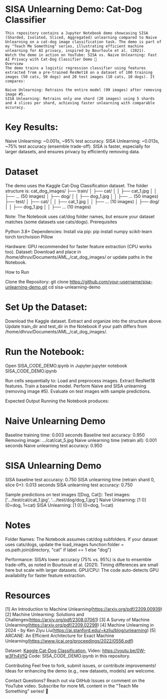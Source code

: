 # SISA Unlearning Demo: Cat-Dog Classifier

    This repository contains a Jupyter Notebook demo showcasing SISA (Sharded, Isolated, Sliced, Aggregated) unlearning compared to Naive Unlearning on a cat-dog image classification task. The demo is part of my "Teach Me Something" series, illustrating efficient machine unlearning for AI privacy, inspired by Bourtoule et al. (2021).
    Watch the demo in action on YouTube: SISA vs. Naive Unlearning: Fast AI Privacy with Cat-Dog Classifier Demo 🎥
    Overview
    The demo trains a logistic regression classifier using features extracted from a pre-trained ResNet18 on a dataset of 100 training images (50 cats, 50 dogs) and 20 test images (10 cats, 10 dogs). It compares:

    Naive Unlearning: Retrains the entire model (99 images) after removing image #5.
    SISA Unlearning: Retrains only one shard (20 images) using 5 shards and 4 slices per shard, achieving faster unlearning with comparable accuracy.

# Key Results:

Naive Unlearning: ~0.001s, ~95% test accuracy.
SISA Unlearning: ~0.013s, ~75% test accuracy (ensemble trade-off).
SISA is faster, especially for larger datasets, and ensures privacy by efficiently removing data.

# Dataset
The demo uses the Kaggle Cat-Dog Classification dataset. The folder structure is:
        cat_dog_images/
        ├── train/
        │   ├── cat/
        │   │   ├── cat_1.jpg
        │   │   ├── ... (50 images)
        │   ├── dog/
        │   │   ├── dog_1.jpg
        │   │   ├── ... (50 images)
        ├── test/
        │   ├── cat/
        │   │   ├── cat_1.jpg
        │   │   ├── ... (10 images)
        │   ├── dog/
        │   │   ├── dog_1.jpg
        │   │   ├── ... (10 images)

Note: The Notebook uses cat/dog folder names, but ensure your dataset matches (some datasets use cats/dogs).
Prerequisites

Python 3.8+
Dependencies: Install via pip: pip install numpy scikit-learn torch torchvision Pillow


Hardware: GPU recommended for faster feature extraction (CPU works too).
Dataset: Download and place in /home/dhruv/Documents/AML_/cat_dog_images/ or update paths in the Notebook.

How to Run

Clone the Repository:
git clone https://github.com/your-username/sisa-unlearning-demo.git
cd sisa-unlearning-demo


# Set Up the Dataset:

Download the Kaggle dataset.
Extract and organize into the structure above.
Update train_dir and test_dir in the Notebook if your path differs from /home/dhruv/Documents/AML_/cat_dog_images/.


# Run the Notebook:

Open SISA_CODE_DEMO.ipynb in Jupyter:jupyter notebook SISA_CODE_DEMO.ipynb

Run cells sequentially to:
Load and preprocess images.
Extract ResNet18 features.
Train a baseline model.
Perform Naive and SISA unlearning (removing image #5).
Evaluate on test images with sample predictions.

Expected Output
Running the Notebook produces:

# Naive Unlearning Demo
Baseline training time: 0.003 seconds
Baseline test accuracy: 0.950
Removing image: .../cat/cat_5.jpg
Naive unlearning time (retrain all): 0.001 seconds
Naive unlearning test accuracy: 0.950

# SISA Unlearning Demo
SISA baseline test accuracy: 0.750
SISA unlearning time (retrain shard 0, slice 0+): 0.013 seconds
SISA unlearning test accuracy: 0.750

Sample predictions on test images ([Dog, Cat]):
Test images: ['.../test/cat/cat_1.jpg', '.../test/dog/dog_1.jpg']
Naive Unlearning: [1 0] (0=dog, 1=cat)
SISA Unlearning: [1 0] (0=dog, 1=cat)

# Notes

Folder Names: The Notebook assumes cat/dog subfolders. If your dataset uses cats/dogs, update the load_images function:folder = os.path.join(directory, "cat" if label == 1 else "dog")

Performance: SISA’s lower accuracy (75% vs. 95%) is due to ensemble trade-offs, as noted in Bourtoule et al. (2021). Timing differences are small here but scale with larger datasets.
GPU/CPU: The code auto-detects GPU availability for faster feature extraction.

# Resources

[1] An Introduction to Machine Unlearning(https://arxiv.org/pdf/2209.00939)
[2] Machine Unlearning: Solutions and Challenges(https://arxiv.org/pdf/2308.07061)
[3] A Survey of Machine Unlearning(https://arxiv.org/pdf/2209.02299)
[4] Machine Unlearning in 2024 - by  Ken Ziyu Liu(https://ai.stanford.edu/~kzliu/blog/unlearning)
[5] ARCANE: An Efficient Architecture for Exact Machine Unlearning(https://www.ijcai.org/proceedings/2022/0556.pdf)

Dataset: [Kaggle Cat-Dog Classification.](https://www.kaggle.com/datasets/dhruvpanchal1/cat-dog-classification)
Video: https://youtu.be/0W-w3Fh4VfQ
Code: SISA_CODE_DEMO.ipynb in this repository.

Contributing
Feel free to fork, submit issues, or contribute improvements! Ideas for enhancing the demo (e.g., new datasets, models) are welcome.

Contact
Questions? Reach out via GitHub Issues or comment on the YouTube video. Subscribe for more ML content in the "Teach Me Something" series! 🚀